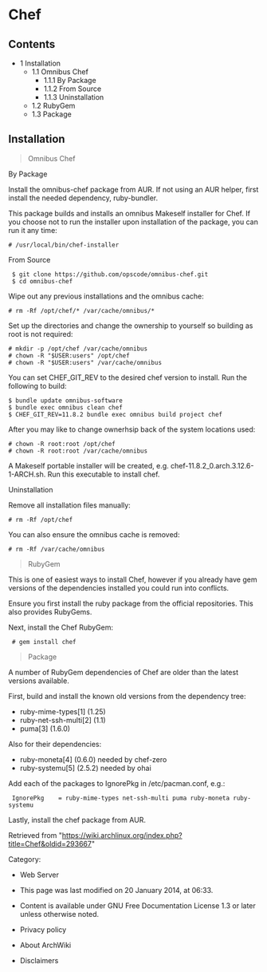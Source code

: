 Chef
====

Contents
--------

-   1 Installation
    -   1.1 Omnibus Chef
        -   1.1.1 By Package
        -   1.1.2 From Source
        -   1.1.3 Uninstallation
    -   1.2 RubyGem
    -   1.3 Package

Installation
------------

> Omnibus Chef

By Package

Install the omnibus-chef package from AUR. If not using an AUR helper,
first install the needed dependency, ruby-bundler.

This package builds and installs an omnibus Makeself installer for Chef.
If you choose not to run the installer upon installation of the package,
you can run it any time:

    # /usr/local/bin/chef-installer

From Source

     $ git clone https://github.com/opscode/omnibus-chef.git
     $ cd omnibus-chef

Wipe out any previous installations and the omnibus cache:

    # rm -Rf /opt/chef/* /var/cache/omnibus/*

Set up the directories and change the ownership to yourself so building
as root is not required:

    # mkdir -p /opt/chef /var/cache/omnibus
    # chown -R "$USER:users" /opt/chef
    # chown -R "$USER:users" /var/cache/omnibus

You can set CHEF_GIT_REV to the desired chef version to install. Run the
following to build:

    $ bundle update omnibus-software
    $ bundle exec omnibus clean chef
    $ CHEF_GIT_REV=11.8.2 bundle exec omnibus build project chef

After you may like to change ownerhsip back of the system locations
used:

    # chown -R root:root /opt/chef
    # chown -R root:root /var/cache/omnibus

A Makeself portable installer will be created, e.g.
chef-11.8.2_0.arch.3.12.6-1-ARCH.sh. Run this executable to install
chef.

Uninstallation

Remove all installation files manually:

    # rm -Rf /opt/chef

You can also ensure the omnibus cache is removed:

    # rm -Rf /var/cache/omnibus

> RubyGem

This is one of easiest ways to install Chef, however if you already have
gem versions of the dependencies installed you could run into conflicts.

Ensure you first install the ruby package from the official
repositories. This also provides RubyGems.

Next, install the Chef RubyGem:

     # gem install chef

> Package

A number of RubyGem dependencies of Chef are older than the latest
versions available.

First, build and install the known old versions from the dependency
tree:

-   ruby-mime-types[1] (1.25)
-   ruby-net-ssh-multi[2] (1.1)
-   puma[3] (1.6.0)

Also for their dependencies:

-   ruby-moneta[4] (0.6.0) needed by chef-zero
-   ruby-systemu[5] (2.5.2) needed by ohai

Add each of the packages to IgnorePkg in /etc/pacman.conf, e.g.:

     IgnorePkg    = ruby-mime-types net-ssh-multi puma ruby-moneta ruby-systemu

Lastly, install the chef package from AUR.

Retrieved from
"https://wiki.archlinux.org/index.php?title=Chef&oldid=293667"

Category:

-   Web Server

-   This page was last modified on 20 January 2014, at 06:33.
-   Content is available under GNU Free Documentation License 1.3 or
    later unless otherwise noted.
-   Privacy policy
-   About ArchWiki
-   Disclaimers
